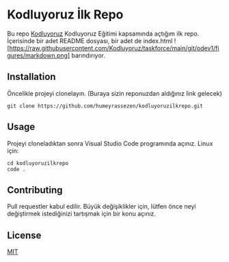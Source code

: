 # **Kodluyoruz İlk Repo**

Bu repo [Kodluyoruz](https://kodluyoruz.org/tr/kodluyoruz/) Kodluyoruz Eğitimi kapsamında açtığım ilk repo. İçerisinde bir adet README dosyası, bir adet de index.html  ![https://raw.githubusercontent.com/Kodluyoruz/taskforce/main/git/odev1/figures/markdown.png] barındırıyor.

## Installation

Öncelikle projeyi clonelayın. (Buraya sizin reponuzdan aldığınız link gelecek)

    git clone https://github.com/humeyrassezen/kodluyoruzilkrepo.git

## Usage

 Projeyi cloneladıktan sonra Visual Studio Code programında açınız.
 Linux için:
 
 
    cd kodluyoruzilkrepo    
    code .
    
## Contributing
 
  Pull requestler kabul edilir. Büyük değişiklikler için, lütfen önce neyi değiştirmek istediğinizi tartışmak için bir konu açınız.

## License
 [MIT](https://choosealicense.com/licenses/mit/)
